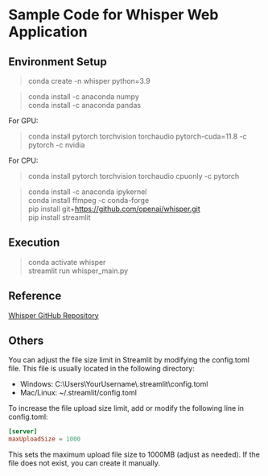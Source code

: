 # Sample Code for Whisper Web Application

## Environment Setup

> conda create -n whisper python=3.9  

> conda install -c anaconda numpy  
>  conda install -c anaconda pandas  

For GPU:  
> conda install pytorch torchvision torchaudio pytorch-cuda=11.8 -c pytorch -c nvidia  

For CPU:  
> conda install pytorch torchvision torchaudio cpuonly -c pytorch  

> conda install -c anaconda ipykernel  
> conda install ffmpeg -c conda-forge  
> pip install git+https://github.com/openai/whisper.git  
> pip install streamlit  

## Execution

> conda activate whisper  
> streamlit run whisper_main.py  

## Reference
[Whisper GitHub Repository](https://github.com/openai/whisper)

## Others
You can adjust the file size limit in Streamlit by modifying the config.toml file. This file is usually located in the following directory:

- Windows: C:\Users\YourUsername\\.streamlit\config.toml
- Mac/Linux: ~/.streamlit/config.toml

To increase the file upload size limit, add or modify the following line in config.toml:
```toml
[server]
maxUploadSize = 1000
```
This sets the maximum upload file size to 1000MB (adjust as needed). If the file does not exist, you can create it manually.


